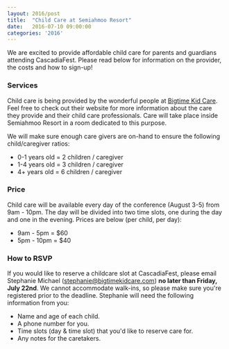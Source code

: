 ```yaml
---
layout: 2016/post
title:  "Child Care at Semiahmoo Resort"
date:   2016-07-10 09:00:00
categories: '2016'
---
```


We are excited to provide affordable child care for parents and guardians attending CascadiaFest. Please read below for information on the provider, the costs and how to sign-up!

### Services

Child care is being provided by the wonderful people at [Bigtime Kid Care](http://www.bigtimekidcare.com/). Feel free to check out their website for more information about the care they provide and their child care professionals. Care will take place inside Semiahmoo Resort in a room dedicated to this purpose.

We will make sure enough care givers are on-hand to ensure the following child/caregiver ratios: 

* 0-1 years old = 2 children / caregiver
* 1-4 years old = 3 children / caregiver
* 4+ years old = 6 children / caregiver

### Price

Child care will be available every day of the conference (August 3-5) from 9am - 10pm. The day will be divided into two time slots, one during the day and one in the evening. Prices are below (per child, per day):

* 9am - 5pm = $60
* 5pm - 10pm = $40

### How to RSVP

If you would like to reserve a childcare slot at CascadiaFest, please email Stephanie Michael ([stephanie@bigtimekidcare.com](mailto:stephanie@bigtimekidcare.com)) **no later than Friday, July 22nd**. We cannot accommodate walk-ins, so please make sure you're registered prior to the deadline. Stephanie will need the following information from you:

* Name and age of each child.
* A phone number for you.
* Time slots (day & time slot) that you'd like to reserve care for.
* Any notes for the caretakers.
